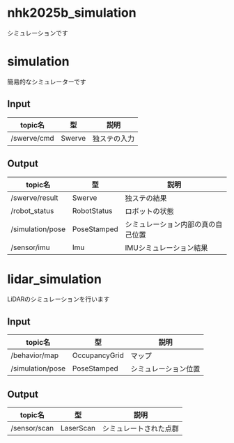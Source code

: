 # nhk2025b_simulation
シミュレーションです

# simulation
簡易的なシミュレーターです

## Input
| topic名 | 型 | 説明 |
| - | - | - |
| /swerve/cmd | Swerve | 独ステの入力 |

## Output
| topic名 | 型 | 説明 |
| - | - | - |
| /swerve/result | Swerve | 独ステの結果 |
| /robot_status | RobotStatus | ロボットの状態 |
| /simulation/pose | PoseStamped | シミュレーション内部の真の自己位置 |
| /sensor/imu | Imu | IMUシミュレーション結果 |


# lidar_simulation
LiDARのシミュレーションを行います

## Input
| topic名 | 型 | 説明 |
| - | - | - |
| /behavior/map | OccupancyGrid | マップ |
| /simulation/pose | PoseStamped | シミュレーション位置 |

## Output
| topic名 | 型 | 説明 |
| - | - | - |
| /sensor/scan | LaserScan | シミュレートされた点群 |